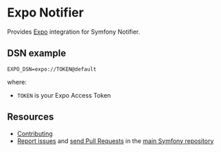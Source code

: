Expo Notifier
=============

Provides [Expo](https://docs.expo.dev/versions/latest/sdk/notifications/) integration for Symfony Notifier.

DSN example
-----------

```
EXPO_DSN=expo://TOKEN@default
```

where:
 - `TOKEN` is your Expo Access Token

Resources
---------

 * [Contributing](https://symfony.com/doc/current/contributing/index.html)
 * [Report issues](https://github.com/symfony/symfony/issues) and
   [send Pull Requests](https://github.com/symfony/symfony/pulls)
   in the [main Symfony repository](https://github.com/symfony/symfony)
